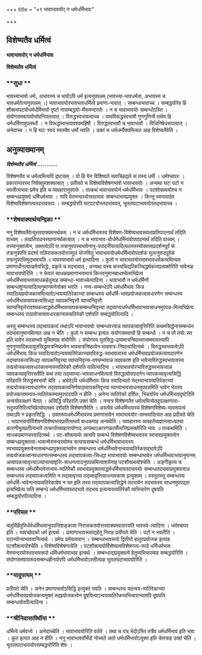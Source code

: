 +++
title = "०९ भावाभावयोर् न धर्मधर्मिभावः"

+++


## विशेष्यतैव धर्मित्वं

**भावाभावयोर् न धर्मधर्मिभावः**

**विशेष्यतैव धर्मित्वं**

### **सुधा **

भावस्याभावो धर्मः, अभावस्य च भावोऽपि धर्म इत्यनुपपन्नम् (भावस्या-भावधर्मता, अभावस्य च भावधर्मतेत्यनुपपन्नम् ।) भावाभावयोरभावभावधर्मित्वे प्रमाणा-भावात् । सम्बन्धाभावाच्च । सम्बद्धयोरेव हि शौक्ल्यपटयोधर्मर्धर्मिभावो दृष्टो नासम्बद्धयो-र्मेरूमन्दरयोः । न च भावाभावयोः सम्बन्धोऽस्ति । संयोगसमवाययोर्भावनियतत्वात् । विरुद्धस्वभावत्वाच्च । यावविरूद्धस्वभावौ गुणगुणिनौ तावेव हि धर्मधर्मिणावुपलब्धौ । न विरूद्धस्वभावावश्वमहिषौ । विरुद्धस्वभावौ च भावाभावौ । विधिनिषेधरूपत्वात् । अभेदाच्च । न हि घटः स्वयं स्वस्यैव धर्मो भवति । उक्तं च धर्मधर्म्यैक्यमित्यत आह विशेष्यतैवेति ।

## **अनुव्याख्यानम्**

***विशेष्यतैव धर्मित्वं ..... ......***

विशेषणतैव च धर्मत्वमित्यपि द्रष्टव्यम् । यो हि येन विशिष्यते व्यवच्छिद्यते स तस्य धर्मी । धर्मश्चापरः । प्रकारान्तरस्य निर्वक्तुमशक्यत्वात् । प्रतीयते च विशेष्यविशेषणभावो भावाभावयोः । अन्यथा घटः पटो न भवतीत्यभावः प्रमेय इति च व्यवहारानुपपत्तेः । तत्कथं भावाभावयोर्न धर्मधर्मिभावः । पटशोक्ल्ययोश्च न सम्बन्धप्रयुक्तो धर्मिधर्मभावः । नापि मेरुमन्दरयोस्तदभावः सम्बन्धाभावप्रयुक्तः । किन्तु स्वभावादेव विशेष्यविशेषणत्वतदभावरूपः । सम्बद्धयोरपि घटपटयोस्तदभाववत्, भूतलघटाभावयोस्तद्भावाच्च ।

### **शेषवाक्यार्थचन्द्रिका **

ननु विशेष्यतैवेत्युत्तरवाक्यमनर्थकम् । न च धर्मधर्मिभावस्य विशेषण-विशेष्यभावरूपताप्रतिपादनार्थं तदिति वाच्यम् । तत्प्रतिपादनस्याप्यनर्थकत्वात् । न च भावाभाव-योर्धर्मधर्मिभावोपपादनार्थं तदिति वाच्यम् । तस्यानुक्तत्वेन, उक्तत्वेऽपि वा तत्रानुपपत्त्यभावेनानु-पपादनीयत्वादित्यतस्तस्योक्तत्वप्रदर्शनपूर्वं कं तत्रानुपपत्तिं प्रदर्श्य तन्निरासकतयोत्तरमूलं योजयितुं भावाभावयोधर्मधर्मिभावोपदर्शकं मूलानुवादपूर्वकं तत्रानुपपत्तिमुद्भावयति ॥ भावस्याभावो धर्म इत्यादिना । कुतो न भावाभावयोरभावभावधर्मकत्वमित्यतः प्रमाणाधीनत्वात्प्रमेयसिद्धेः, प्रकृते च तदभावात् ; अन्यथा यस्य कस्यचिद्यत्किञ्चिद्धर्मकत्वप्रसक्तेरिति भावेनाह भावाभावयोरिति । न केवलं साधकप्रमाणाभावमात्रं किन्त्वनुमानबाधश्चेत्यभिप्रेत्य धर्मधर्मिभावाभावसाधकहेतूनाह सम्बन्धा-भावाच्चेत्यादिना । भावाभावौ न धर्मधर्मिणौ सम्बन्धशून्यत्वादित्यनुमानमनेनोक्तं भवति । नन्व-सम्बन्धेऽपि धर्मधर्मिभावः किन्न स्यादित्यप्रयोजकत्वमित्यतोऽन्वयव्यतिरेकाभ्यां सम्बन्धस्य धर्मधर्मि-भावप्रयोजकत्वावधारणेन सम्बन्धस्य धर्मधर्मिभावव्यापकत्वसिध्द्या व्यापकनिवृत्तौ व्याप्यनिवृत्तौ व्याप्यनिवृत्तेरावश्यकत्वाद्धर्मधर्मिभावव्यापकसम्बन्धनिवृत्त्या तद्य्वाप्यधर्मधर्मिभावाभावसाधनमुपपन्न-मित्यभिप्रेत्य सम्बन्धस्य तत्प्रयोजत्वावधारकान्वयव्यतिरेकौ दर्शयति सम्बद्धयोरित्यादि ।

अस्तु सम्बन्धस्य तद्य्वापकत्वं तथाऽपि भावाभावयोः सम्बन्धवत्त्वान्न व्यापकव्यावृत्तिरिति कथमसिद्धेनासम्बन्धेन तदभावानुमानमित्यत आह न चेति । कुतो न सम्बन्ध इत्यतः संयोगसमवायौ हि सम्बन्धौ । न च तौ तयोः स्त इति भावेन तदसम्भवे युक्तिमाह संयोगेति । संयोगस्य युतसिद्ध-द्रव्यमात्रनिष्ठत्वात्समवायस्यापि गुणगुण्यादिरूपायुतसिद्धमात्रनिष्ठत्वेन भावमात्रनिष्ठत्वेन भावमात्र-निष्ठत्वादित्यर्थः । विरुद्धस्वभावत्वेऽपि धर्मधर्मिभावः किन्न स्यादित्यतोऽन्वयव्यतिरेकाभ्यामविरुद्ध-स्वभावत्वस्य धर्मधर्मिभावप्रयोजकत्वावदारणेन तद्य्वापकत्वसिध्द्या व्यापकनिवृत्त्या व्याप्यनिवृत्त्य-वश्यम्भावान्न तदवकाश इति भावेनाविरुद्धस्वभावत्वस्य तत्प्रयोजकत्वावधारकावन्वयव्यतिरेकौ दर्शयति यावित्यादिना । भावाभावयोरप्यविरुद्धस्वभावत्वान्न व्यापकव्यावृत्तिरस्तीति कथं तया तद्य्वाप्या-भावसाधनमित्यतो विरुद्धत्वोपपादनेन व्यापकव्यावृत्त्यसिद्धिं परिहरति विरुद्धस्वभावौ चेति । अभेदेऽपि धर्मधर्मिभावः किन्न स्यादित्यतो भेदस्यान्वयव्यतिरेकाभ्यां तत्प्रयोजकत्वावधारणेन तद्य्वापकत्वनिर्णयाद्य्वापकनिवृत्त्या व्याप्याभावसाधनमुपपन्नमिति भावेन भेदस्य प्रयोजकत्वमन्वय-व्यतिरेकाम्यामुपपादयति न हीति । अनेना व्यतिरेको दर्शितः, भिन्नयोरेव धर्मधर्मिभावदृष्टेरिति अन्वयोपलक्षणं चैतत् । असिद्धिं परिहरति उक्तं चेति । नन्वत्र विशेषणतैव धर्मत्वमित्येतदुपलक्षणत्वा-त्तदुपपत्तिरित्यभिप्रेत्योपलक्ष्यं दर्शयति विशेषणतैवेति । अस्त्वेवं धर्मधर्मिभावस्य विशेषणविशेष्य-भावरूपत्वं तथाऽपि न प्रकृतसिद्धिः । उक्तरूपधर्मधर्मिभावस्य प्रमाणाभावेन भावाभावयोर-सम्भवादित्यत आह प्रदीयते चेति । भावाभावयोर्विशेषणविशेष्यभावप्रतीत्यभावे बाधकमाह अन्यथेति । व्यवहारस्य व्यवहर्तव्यज्ञानसाध्यतया कारणीभूतप्रतीत्यभावे तत्कार्यव्यवहारायोगाद् अन्यथाऽकारणकार्योत्पत्तिप्रसक्तेरिति भावः ॥ तत्कथमिति । साधकप्रमाणसत्त्वादित्यर्थः । पट-शौक्ल्ययोः सत्यपि सम्बन्धे विशेषणविशेष्यभावस्य स्वभावप्रयुक्तत्वेन सम्बन्धप्रयुक्तत्वा-भावान्मेरुमन्दरयोश्च सत्यप्यसम्बन्धे धर्मधर्मिभावाभावस्य स्वभावप्रयुक्तत्वेनासम्बन्धप्रयुक्तत्वाभावेन सम्बन्धस्य धर्मधर्मिभावेनान्वयव्यतिरेकसद्भावेऽपि तत्प्रयोजकत्वानवधारणात्सम्बन्धस्य तद्य्वापकत्वा-सिध्द्या भावाभावयोः सम्बन्धाभावेन धर्मधर्मिभावाभावानुमानम् अव्यापकव्यावृत्त्याऽव्याप्यव्यावृत्ति-साधनत्वादनुपपन्नमित्याशयेनाह पटशौक्ल्ययोश्चेति । अङ्गीकृत्य च सम्बन्धस्य धर्मधर्मिभावेनान्वय-व्यतिरेकौ स्वभावप्रयुक्तत्वाद्धर्मधर्मिभावतदभावयोः सम्बन्धतदभावाप्रयुक्तत्वान्न सम्बन्धस्य तद्य्वापकत्वमिति न तद्य्वावृत्त्या तद्य्वावृत्तिसाधनावकाश इत्युक्तम् । वस्तुतस्तु सम्बन्धस्य धर्मधर्मि-भावेनान्वयव्यतिरेकावेव न स्त इति तस्य तद्य्वापकत्वासिद्धेर्न तदभावेन तदभावस्य साधनमुपपद्यत इत्यभिप्रेत्य सति सम्बन्धे धर्मधर्मिभावस्तदभावे तदभाव इत्यन्वयव्यतिरेकौ व्यभिचारेण दूषयति सम्बद्धयोरपीत्यादिना ।

### **परिमल **

चतुर्भिर्हेतुभिर्धर्मधर्मिभावानुपपत्तिशङ्काया निरासकतयोत्तरवाक्यमवतारयति भावस्ये-त्यादिना । धर्मश्चापर इति । व्यवच्छेदको धर्म इत्यर्थः । प्रामाणाभावरूपाद्यहेतुं निराह प्रतीयते चेति । पटो न भवतीति । पटान्योन्याभाववानित्यर्थः । प्रमेयः प्रमेयत्ववान् । सम्बन्धाभावरूपो द्वितीयो हातुरप्रयोजक इत्याह पटशौक्ल्ययोश्चेति ॥ विशेष्यविशेषणत्वेति । पटशौक्ल्ययोर्विशेष्यत्वविशेषणत्व-रूपो धर्मिधर्मभावः मेरुमन्दरयोस्तदभावरूपो धर्मिधर्मभावाभाव इत्यर्थः । सम्बन्धाद्यप्रयुक्तत्वे हेतुव्यभिचारमाह सम्बद्धयोरिति । संयोगसमवायरूपसम्बन्धहीनयोरपि धर्मधर्मिभावोऽस्तीत्याह भूतलघटाभावयोरिति ।

### **यादुपत्यम् **

प्रतीयते चेति । अनेन प्रमाणाभावोऽसिद्धि इत्युक्तं भवति । सम्बन्धस्य यदन्वय-व्यतिरेकाभ्यां धर्मधर्मिभावप्रयोजकत्वमुक्तं तदप्रयोजकत्वेन दूषयित्वाऽन्वयव्यतिरेकव्यभिचाराभ्यामपि दूषयति सम्बन्धयोरपीत्यादिना ।

### **श्रीनिवासतीर्थीया **

धर्मित्वे धर्मवत्त्वे । अभेदाच्चेति । भावाभावयोरिति वर्तते । तथा च यत्र भेदोऽस्ति तत्रैव धर्मधर्मिभाव इति भावः । कुत इत्यत आह न हीति । ननु भावाभावर्योर्भेदो नोच्यते अतो धर्मधर्मिभावोऽयुक्त इति चेत्तत्राह उक्तं चेति । भूतलघटाभावयोरसम्बद्धयोरिति शेषः ।

